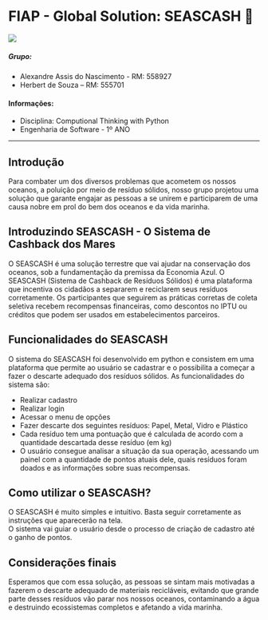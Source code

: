 # FIAP - Global Solution: SEASCASH 🌊  
![](https://i.postimg.cc/V683fCz6/imagem.png)

##### Grupo:  
- Alexandre Assis do Nascimento - RM: 558927
- Herbert de Souza – RM: 555701

#### Informações:  
- Disciplina: Computional Thinking with Python
- Engenharia de Software - 1º ANO

---

## Introdução  
Para combater um dos diversos problemas que acometem os nossos oceanos, a poluição por meio de resíduo sólidos, nosso grupo projetou uma solução que garante engajar as pessoas a se unirem e participarem de uma causa nobre em prol do bem dos oceanos e da vida marinha.  

## Introduzindo SEASCASH - O Sistema de Cashback dos Mares  
O SEASCASH é uma solução terrestre que vai ajudar na conservação dos oceanos, sob a fundamentação da premissa da Economia Azul. O SEASCASH (Sistema de Cashback de Resíduos Sólidos) é uma plataforma que incentiva os cidadãos a separarem e reciclarem seus resíduos corretamente. Os participantes que seguirem as práticas corretas de coleta seletiva recebem recompensas financeiras, como descontos no IPTU ou créditos que podem ser usados em estabelecimentos parceiros.  

## Funcionalidades do SEASCASH  
O sistema do SEASCASH foi desenvolvido em python e consistem em uma plataforma que permite ao usuário se cadastrar e o possibilita a começar a fazer o descarte adequado dos resíduos sólidos. As funcionalidades do sistema são:  
- Realizar cadastro
- Realizar login
- Acessar o menu de opções
- Fazer descarte dos seguintes resíduos: Papel, Metal, Vidro e Plástico
- Cada resíduo tem uma pontuação que é calculada de acordo com a quantidade descartada desse resíduo (em kg)
- O usuário consegue analisar a situação da sua operação, acessando um painel com a quantidade de pontos atuais dele, quais resíduos foram doados e as informações sobre suas recompensas.

## Como utilizar o SEASCASH?  
O SEASCASH é muito simples e intuitivo. Basta seguir corretamente as instruções que aparecerão na tela.  
O sistema vai guiar o usuário desde o processo de criação de cadastro até o ganho de pontos.  

## Considerações finais  
Esperamos que com essa solução, as pessoas se sintam mais motivadas a fazerem o descarte adequado de materiais recicláveis, evitando que grande parte desses resíduos vão parar nos nossos oceanos, contaminando a água e destruindo ecossistemas completos e afetando a vida marinha.
